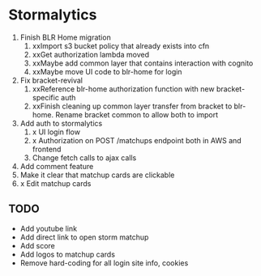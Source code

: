 # Stormalytics

1. Finish BLR Home migration
   1. xxImport s3 bucket policy that already exists into cfn
   2. xxGet authorization lambda moved
   3. xxMaybe add common layer that contains interaction with cognito
   4. xxMaybe move UI code to blr-home for login
2. Fix bracket-revival
   1. xxReference blr-home authorization function with new bracket-specific auth
   2. xxFinish cleaning up common layer transfer from bracket to blr-home. Rename bracket common to allow both to import
3. Add auth to stormalytics
   1. x UI login flow
   2. x Authorization on POST /matchups endpoint both in AWS and frontend
   3. Change fetch calls to ajax calls
4. Add comment feature
5. Make it clear that matchup cards are clickable
6. x Edit matchup cards

## TODO
- Add youtube link
- Add direct link to open storm matchup
- Add score
- Add logos to matchup cards
- Remove hard-coding for all login site info, cookies
